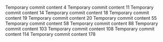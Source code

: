 Temporary commit content 4
Temporary commit content 11
Temporary commit content 14
Temporary commit content 18
Temporary commit content 19
Temporary commit content 20
Temporary commit content 55
Temporary commit content 58
Temporary commit content 88
Temporary commit content 103
Temporary commit content 108
Temporary commit content 114
Temporary commit content 178

